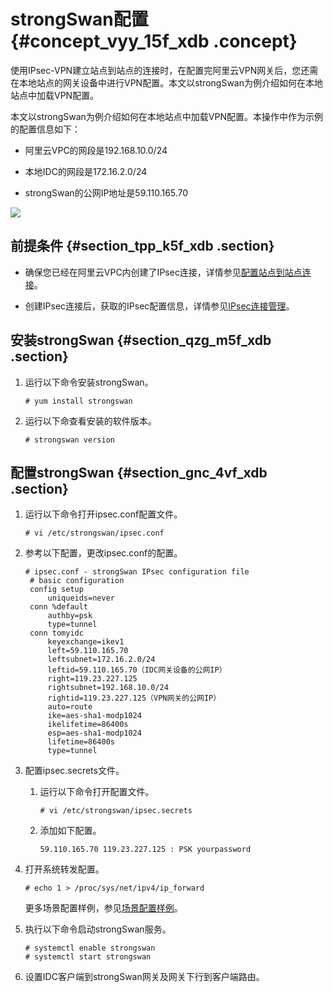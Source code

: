 # strongSwan配置 {#concept_vyy_15f_xdb .concept}

使用IPsec-VPN建立站点到站点的连接时，在配置完阿里云VPN网关后，您还需在本地站点的网关设备中进行VPN配置。本文以strongSwan为例介绍如何在本地站点中加载VPN配置。

本文以strongSwan为例介绍如何在本地站点中加载VPN配置。本操作中作为示例的配置信息如下：

-   阿里云VPC的网段是192.168.10.0/24

-   本地IDC的网段是172.16.2.0/24

-   strongSwan的公网IP地址是59.110.165.70


![](http://static-aliyun-doc.oss-cn-hangzhou.aliyuncs.com/assets/img/13369/15382958993583_zh-CN.png)

## 前提条件 {#section_tpp_k5f_xdb .section}

-   确保您已经在阿里云VPC内创建了IPsec连接，详情参见[配置站点到站点连接](https://help.aliyun.com/document_detail/65072.html)。

-   创建IPsec连接后，获取的IPsec配置信息，详情参见[IPsec连接管理](https://help.aliyun.com/document_detail/65288.html)。


## 安装strongSwan {#section_qzg_m5f_xdb .section}

1.  运行以下命令安装strongSwan。

    ```
    # yum install strongswan
    ```

2.  运行以下命查看安装的软件版本。

    ```
    # strongswan version
    ```


## 配置strongSwan {#section_gnc_4vf_xdb .section}

1.  运行以下命令打开ipsec.conf配置文件。

    ```
    # vi /etc/strongswan/ipsec.conf
    ```

2.  参考以下配置，更改ipsec.conf的配置。

    ```
    # ipsec.conf - strongSwan IPsec configuration file
     # basic configuration
     config setup
         uniqueids=never
     conn %default
         authby=psk
         type=tunnel
     conn tomyidc
         keyexchange=ikev1
         left=59.110.165.70
         leftsubnet=172.16.2.0/24
         leftid=59.110.165.70（IDC网关设备的公网IP）
         right=119.23.227.125
         rightsubnet=192.168.10.0/24
         rightid=119.23.227.125（VPN网关的公网IP）
         auto=route
         ike=aes-sha1-modp1024
         ikelifetime=86400s
         esp=aes-sha1-modp1024
         lifetime=86400s
         type=tunnel
    ```

3.  配置ipsec.secrets文件。
    1.  运行以下命令打开配置文件。

        ```
        # vi /etc/strongswan/ipsec.secrets
        ```

    2.  添加如下配置。

        ```
        59.110.165.70 119.23.227.125 : PSK yourpassword
        ```

4.  打开系统转发配置。

    ```
    # echo 1 > /proc/sys/net/ipv4/ip_forward
    ```

    更多场景配置样例，参见[场景配置样例](https://strongswan.org/documentation.html)。

5.  执行以下命令启动strongSwan服务。

    ```
    # systemctl enable strongswan
    # systemctl start strongswan
    ```

6.  设置IDC客户端到strongSwan网关及网关下行到客户端路由。

